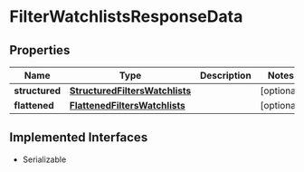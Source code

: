 

# FilterWatchlistsResponseData


## Properties

Name | Type | Description | Notes
------------ | ------------- | ------------- | -------------
**structured** | [**StructuredFiltersWatchlists**](StructuredFiltersWatchlists.md) |  |  [optional]
**flattened** | [**FlattenedFiltersWatchlists**](FlattenedFiltersWatchlists.md) |  |  [optional]


## Implemented Interfaces

* Serializable


